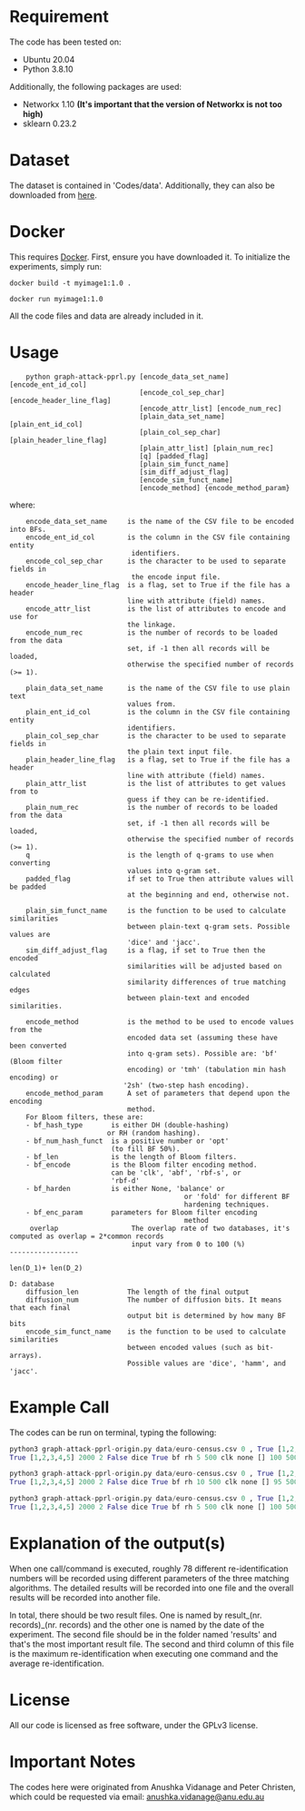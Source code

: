 # Requirement
The code has been tested on:
- Ubuntu 20.04
- Python 3.8.10

Additionally, the following packages are used: 
- Networkx 1.10 **(It's important that the version of Networkx is not too high)**
- sklearn 0.23.2

# Dataset
The dataset is contained in 'Codes/data'.
Additionally, they can also be downloaded from [here](https://github.com/youzheheng/2022_PoPETS/tree/main/Codes/data).
# Docker
This requires [Docker](https://www.docker.com/). First, ensure you have downloaded it. To initialize the experiments, simply run:
```docker
docker build -t myimage1:1.0 .

docker run myimage1:1.0
```
All the code files and data are already included in it.

# Usage 
        python graph-attack-pprl.py [encode_data_set_name] [encode_ent_id_col]
                                    [encode_col_sep_char] [encode_header_line_flag]
                                    [encode_attr_list] [encode_num_rec]
                                    [plain_data_set_name] [plain_ent_id_col]
                                    [plain_col_sep_char] [plain_header_line_flag]
                                    [plain_attr_list] [plain_num_rec]
                                    [q] [padded_flag]
                                    [plain_sim_funct_name]
                                    [sim_diff_adjust_flag]
                                    [encode_sim_funct_name]
                                    [encode_method] {encode_method_param}
                                    
 where:

        encode_data_set_name     is the name of the CSV file to be encoded into BFs.
        encode_ent_id_col        is the column in the CSV file containing entity
                                  identifiers.
        encode_col_sep_char      is the character to be used to separate fields in
                                  the encode input file.
        encode_header_line_flag  is a flag, set to True if the file has a header
                                 line with attribute (field) names.
        encode_attr_list         is the list of attributes to encode and use for
                                 the linkage.
        encode_num_rec           is the number of records to be loaded from the data
                                 set, if -1 then all records will be loaded,
                                 otherwise the specified number of records (>= 1).

        plain_data_set_name      is the name of the CSV file to use plain text
                                 values from.
        plain_ent_id_col         is the column in the CSV file containing entity
                                 identifiers.
        plain_col_sep_char       is the character to be used to separate fields in
                                 the plain text input file.
        plain_header_line_flag   is a flag, set to True if the file has a header
                                 line with attribute (field) names.
        plain_attr_list          is the list of attributes to get values from to
                                 guess if they can be re-identified.
        plain_num_rec            is the number of records to be loaded from the data
                                 set, if -1 then all records will be loaded,
                                 otherwise the specified number of records (>= 1).
        q                        is the length of q-grams to use when converting
                                 values into q-gram set.
        padded_flag              if set to True then attribute values will be padded
                                 at the beginning and end, otherwise not.

        plain_sim_funct_name     is the function to be used to calculate similarities
                                 between plain-text q-gram sets. Possible values are
                                 'dice' and 'jacc'.
        sim_diff_adjust_flag     is a flag, if set to True then the encoded
                                 similarities will be adjusted based on calculated
                                 similarity differences of true matching edges
                                 between plain-text and encoded similarities.
        
        encode_method            is the method to be used to encode values from the
                                 encoded data set (assuming these have been converted
                                 into q-gram sets). Possible are: 'bf' (Bloom filter
                                 encoding) or 'tmh' (tabulation min hash encoding) or
                                '2sh' (two-step hash encoding).
        encode_method_param      A set of parameters that depend upon the encoding
                                 method.
        For Bloom filters, these are:
        - bf_hash_type       is either DH (double-hashing)
                            or RH (random hashing).
        - bf_num_hash_funct  is a positive number or 'opt'
                             (to fill BF 50%).
        - bf_len             is the length of Bloom filters.
        - bf_encode          is the Bloom filter encoding method.
                             can be 'clk', 'abf', 'rbf-s', or
                             'rbf-d'
        - bf_harden          is either None, 'balance' or
                                               or 'fold' for different BF
                                               hardening techniques.
        - bf_enc_param       parameters for Bloom filter encoding
                                               method 
         overlap                  The overlap rate of two databases, it's computed as overlap = 2*common records
                                  input vary from 0 to 100 (%)                                  -----------------
                                                                                               len(D_1)+ len(D_2)
                                                                                                D: database
        diffusion_len            The length of the final output
        diffusion_num            The number of diffusion bits. It means that each final 
                                 output bit is determined by how many BF bits
        encode_sim_funct_name    is the function to be used to calculate similarities
                                 between encoded values (such as bit-arrays).
                                 Possible values are 'dice', 'hamm', and 'jacc'.

# Example Call
The codes can be run on terminal, typing the following:
```python
python3 graph-attack-pprl-origin.py data/euro-census.csv 0 , True [1,2,3,4,5] 2000 data/euro-census.csv 0 , 
True [1,2,3,4,5] 2000 2 False dice True bf rh 5 500 clk none [] 100 500 5 dice
```
```python
python3 graph-attack-pprl-origin.py data/euro-census.csv 0 , True [1,2,3,4,5] 2000 data/euro-census.csv 0 , 
True [1,2,3,4,5] 2000 2 False dice True bf rh 10 500 clk none [] 95 500 10 dice
```
```python
python3 graph-attack-pprl-origin.py data/euro-census.csv 0 , True [1,2,3,4,5] 2000 data/euro-census.csv 0 , 
True [1,2,3,4,5] 2000 2 False dice True bf rh 5 500 clk none [] 100 500 1 dice
```
# Explanation of the output(s)
When one call/command is executed, roughly 78 different re-identification numbers will be recorded using different parameters of the three matching algorithms. The detailed results will be recorded into one file and the overall results will be recorded into another file.

In total, there should be two result files. One is named by result_(nr. records)_(nr. records) and the other one is named by the date of the experiment. The second file should be in the folder named 'results' and that's the most important result file. The second and third column of this file is the maximum re-identification when executing one command and the average re-identification.

# License
All our code is licensed as free software, under the GPLv3 license.
 
# Important Notes
The codes here were originated from Anushka Vidanage and Peter Christen, which could be requested via email: anushka.vidanage@anu.edu.au
